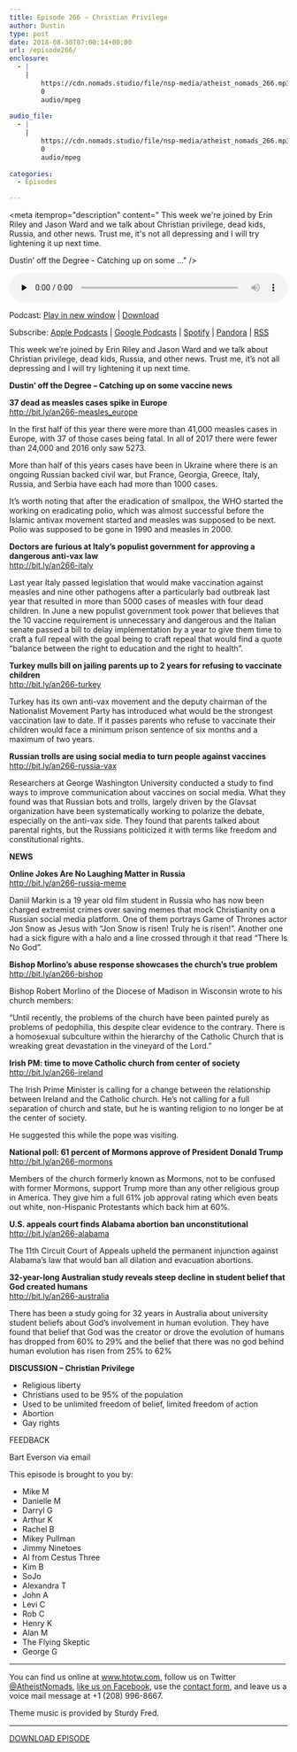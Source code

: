 ```yaml
---
title: Episode 266 – Christian Privilege
author: Dustin
type: post
date: 2018-08-30T07:00:14+00:00
url: /episode266/
enclosure:
  - |
    |
        https://cdn.nomads.studio/file/nsp-media/atheist_nomads_266.mp3
        0
        audio/mpeg
        
audio_file:
  - |
    |
        https://cdn.nomads.studio/file/nsp-media/atheist_nomads_266.mp3
        0
        audio/mpeg
        
categories:
  - Episodes

---
```

<div itemscope itemtype="http://schema.org/AudioObject">
  <meta itemprop="name" content="Episode 266 &#8211; Christian Privilege" />
  
  <meta itemprop="uploadDate" content="2018-08-30T01:00:14-06:00" />
  
  <meta itemprop="encodingFormat" content="audio/mpeg" />
  
  <meta itemprop="description" content="
This week we're joined by Erin Riley and Jason Ward and we talk about Christian privilege, dead kids, Russia, and other news. Trust me, it's not all depressing and I will try lightening it up next time.

Dustin’ off the Degree - Catching up on some ..." />
  
  <meta itemprop="contentUrl" content="https://dts.podtrac.com/redirect.mp3/cdn.nomads.studio/file/nsp-media/atheist_nomads_266.mp3" />
  </p> 
  
  <div class="powerpress_player" id="powerpress_player_8529">
    <audio class="wp-audio-shortcode" id="audio-1835-273" preload="none" style="width: 100%;" controls="controls"><source type="audio/mpeg" src="https://dts.podtrac.com/redirect.mp3/cdn.nomads.studio/file/nsp-media/atheist_nomads_266.mp3?_=273" /><a href="https://dts.podtrac.com/redirect.mp3/cdn.nomads.studio/file/nsp-media/atheist_nomads_266.mp3">https://dts.podtrac.com/redirect.mp3/cdn.nomads.studio/file/nsp-media/atheist_nomads_266.mp3</a></audio>
  </div>
</div>

<p class="powerpress_links powerpress_links_mp3">
  Podcast: <a href="https://dts.podtrac.com/redirect.mp3/cdn.nomads.studio/file/nsp-media/atheist_nomads_266.mp3" class="powerpress_link_pinw" target="_blank" title="Play in new window" onclick="return powerpress_pinw('https://htotw.com/?powerpress_pinw=1835-podcast');" rel="nofollow">Play in new window</a> | <a href="https://dts.podtrac.com/redirect.mp3/cdn.nomads.studio/file/nsp-media/atheist_nomads_266.mp3" class="powerpress_link_d" title="Download" rel="nofollow" download="atheist_nomads_266.mp3">Download</a>
</p>

<p class="powerpress_links powerpress_subscribe_links">
  Subscribe: <a href="https://podcasts.apple.com/us/podcast/humanists-take-on-the-world/id530050098?mt=2&ls=1" class="powerpress_link_subscribe powerpress_link_subscribe_itunes" target="_blank" title="Subscribe on Apple Podcasts" rel="nofollow">Apple Podcasts</a> | <a href="https://www.google.com/podcasts?feed=aHR0cDovL2F0aGVpc3Rub21hZHMubGlic3luLmNvbS9yc3M%3D" class="powerpress_link_subscribe powerpress_link_subscribe_googleplay" target="_blank" title="Subscribe on Google Podcasts" rel="nofollow">Google Podcasts</a> | <a href="https://open.spotify.com/show/3LzK2xZGike6Tc1GEMtMbr?si=LieN9SNuTpq96smuaUsH8A" class="powerpress_link_subscribe powerpress_link_subscribe_spotify" target="_blank" title="Subscribe on Spotify" rel="nofollow">Spotify</a> | <a href="https://www.pandora.com/podcast/atheist-nomads/PC:10122?corr=62071012&part=ug" class="powerpress_link_subscribe powerpress_link_subscribe_pandora" target="_blank" title="Subscribe on Pandora" rel="nofollow">Pandora</a> | <a href="https://htotw.com/feed/podcast/" class="powerpress_link_subscribe powerpress_link_subscribe_rss" target="_blank" title="Subscribe via RSS" rel="nofollow">RSS</a>
</p>

  
This week we&#8217;re joined by Erin Riley and Jason Ward and we talk about Christian privilege, dead kids, Russia, and other news. Trust me, it&#8217;s not all depressing and I will try lightening it up next time.

**Dustin’ off the Degree &#8211; Catching up on some vaccine news**

**37 dead as measles cases spike in Europe**  
<a href="http://bit.ly/an266-measles_europe" target="blank" rel="noopener">http://bit.ly/an266-measles_europe</a>

In the first half of this year there were more than 41,000 measles cases in Europe, with 37 of those cases being fatal. In all of 2017 there were fewer than 24,000 and 2016 only saw 5273.

More than half of this years cases have been in Ukraine where there is an ongoing Russian backed civil war, but France, Georgia, Greece, Italy, Russia, and Serbia have each had more than 1000 cases.

It’s worth noting that after the eradication of smallpox, the WHO started the working on eradicating polio, which was almost successful before the Islamic antivax movement started and measles was supposed to be next. Polio was supposed to be gone in 1990 and measles in 2000.

**Doctors are furious at Italy&#8217;s populist government for approving a dangerous anti-vax law**  
<a href="http://bit.ly/an266-italy" target="_blank" rel="noopener">http://bit.ly/an266-italy</a>

Last year Italy passed legislation that would make vaccination against measles and nine other pathogens after a particularly bad outbreak last year that resulted in more than 5000 cases of measles with four dead children. In June a new populist government took power that believes that the 10 vaccine requirement is unnecessary and dangerous and the Italian senate passed a bill to delay implementation by a year to give them time to craft a full repeal with the goal being to craft repeal that would find a quote “balance between the right to education and the right to health”.

**Turkey mulls bill on jailing parents up to 2 years for refusing to vaccinate children**  
<a href="http://bit.ly/an266-turkey" target="_blank" rel="noopener">http://bit.ly/an266-turkey</a>

Turkey has its own anti-vax movement and the deputy chairman of the Nationalist Movement Party has introduced what would be the strongest vaccination law to date. If it passes parents who refuse to vaccinate their children would face a minimum prison sentence of six months and a maximum of two years.

**Russian trolls are using social media to turn people against vaccines**  
<a href="http://bit.ly/an266-russia-vax" target="_blank" rel="noopener">http://bit.ly/an266-russia-vax</a>

Researchers at George Washington University conducted a study to find ways to improve communication about vaccines on social media. What they found was that Russian bots and trolls, largely driven by the Glavsat organization have been systematically working to polarize the debate, especially on the anti-vax side. They found that parents talked about parental rights, but the Russians politicized it with terms like freedom and constitutional rights.

**NEWS**

**Online Jokes Are No Laughing Matter in Russia**  
<a href="http://bit.ly/an266-russia-meme" target="_blank" rel="noopener">http://bit.ly/an266-russia-meme</a>

Daniil Markin is a 19 year old film student in Russia who has now been charged extremist crimes over saving memes that mock Christianity on a Russian social media platform. One of them portrays Game of Thrones actor Jon Snow as Jesus with “Jon Snow is risen! Truly he is risen!”. Another one had a sick figure with a halo and a line crossed through it that read “There Is No God”.

**Bishop Morlino’s abuse response showcases the church’s true problem**  
<a href="http://bit.ly/an266-bishop" target="_blank" rel="noopener">http://bit.ly/an266-bishop</a>

Bishop Robert Morlino of the Diocese of Madison in Wisconsin wrote to his church members:

“Until recently, the problems of the church have been painted purely as problems of pedophilia, this despite clear evidence to the contrary. There is a homosexual subculture within the hierarchy of the Catholic Church that is wreaking great devastation in the vineyard of the Lord.”

**Irish PM: time to move Catholic church from center of society**  
<a href="http://bit.ly/an266-ireland" target="_blank" rel="noopener">http://bit.ly/an266-ireland</a>

The Irish Prime Minister is calling for a change between the relationship between Ireland and the Catholic church. He’s not calling for a full separation of church and state, but he is wanting religion to no longer be at the center of society.

He suggested this while the pope was visiting.

**National poll: 61 percent of Mormons approve of President Donald Trump**  
<a href="http://bit.ly/an266-mormons" target="_blank" rel="noopener">http://bit.ly/an266-mormons</a>

Members of the church formerly known as Mormons, not to be confused with former Mormons, support Trump more than any other religious group in America. They give him a full 61% job approval rating which even beats out white, non-Hispanic Protestants which back him at 60%.

**U.S. appeals court finds Alabama abortion ban unconstitutional**  
<a href="http://bit.ly/an266-alabama" target="_blank" rel="noopener">http://bit.ly/an266-alabama</a>

The 11th Circuit Court of Appeals upheld the permanent injunction against Alabama’s law that would ban all dilation and evacuation abortions.

**32-year-long Australian study reveals steep decline in student belief that God created humans**  
<a href="http://bit.ly/an266-australia" target="_blank" rel="noopener">http://bit.ly/an266-australia</a>

There has been a study going for 32 years in Australia about university student beliefs about God’s involvement in human evolution. They have found that belief that God was the creator or drove the evolution of humans has dropped from 60% to 29% and the belief that there was no god behind human evolution has risen from 25% to 62%

**DISCUSSION &#8211; Christian Privilege**

* Religious liberty  
* Christians used to be 95% of the population  
* Used to be unlimited freedom of belief, limited freedom of action  
* Abortion  
* Gay rights

FEEDBACK

Bart Everson via email

This episode is brought to you by:

* Mike M  
* Danielle M  
* Darryl G  
* Arthur K  
* Rachel B  
* Mikey Pullman  
* Jimmy Ninetoes  
* Al from Cestus Three  
* Kim B  
* SoJo  
* Alexandra T  
* John A  
* Levi C  
* Rob C  
* Henry K  
* Alan M  
* The Flying Skeptic  
* George G

<hr width="500" />

You can find us online at <a href="https://www.htotw.com/" target="_blank" rel="noopener">www.htotw.com</a>, follow us on Twitter <a href="https://htotw.com/twitter" target="_blank" rel="noopener">@AtheistNomads</a>, <a href="https://htotw.com/facebook" target="_blank" rel="noopener">like us on Facebook</a>, use the [contact form](https://htotw.com/contact), and leave us a voice mail message at +1 (208) 996-8667.

Theme music is provided by Sturdy Fred.

<hr width="”500”" />

[DOWNLOAD EPISODE][1]

 [1]: https://dts.podtrac.com/redirect.mp3/cdn.nomads.studio/file/nsp-media/atheist_nomads_266.mp3